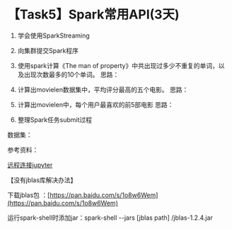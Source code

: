 

# 【Task5】Spark常用API(3天)
 1. 学会使用SparkStreaming
 2. 向集群提交Spark程序
 3. 使用spark计算《The man of property》中共出现过多少不重复的单词，以及出现次数最多的10个单词。
    思路： 
    
 4. 计算出movielen数据集中，平均评分最高的五个电影。
    思路：
    
 5. 计算出movielen中，每个用户最喜欢的前5部电影
    思路：
    
 6. 整理Spark任务submit过程

数据集：

参考资料：

[远程连接jupyter](https://blog.csdn.net/qq_18293213/article/details/72910834)

【没有jblas库解决办法】

下载jblas包 ：[https://pan.baidu.com/s/1o8w6Wem](https://pan.baidu.com/s/1o8w6Wem)

运行spark-shell时添加jar：spark-shell --jars [jblas path] /jblas-1.2.4.jar
